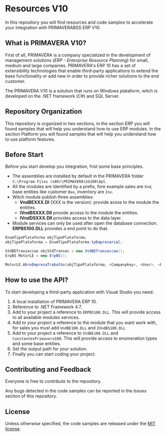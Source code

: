# Resources V10

In this repository you will find resources and code samples to accelerate your integration with PRIMAVERABSS ERP V10.

## What is PRIMAVERA V10?

First of all, PRIMAVERA is a company specialized in the development of management solutions (*ERP - Enterprise Resource Planning*) for small, medium and large companies. PRIMAVERA's ERP 10 has a set of extensibility technologies that enable third-party applications to extend the base functionality or add new in order to provide richer solutions to the end customer.

The PRIMAVERA V10 is a solution that runs on Windows plataform, witch is developed on the .NET framework (*C#*) and SQL Server.

## Repository Organization

This repository is organized in two sections, in the section ERP you will found samples that will help you understand how to use ERP modules. In the section Platform you will found samples that will help you understand how to use platform features.

## Before Start

Before you start develop you integration, frist some base principles.

* The assemblies are installed by default in the PRIMAVERA folder `C:\Program Files (x86)\PRIMAVERA\SG100\Apl`.
* All the modules are identified by a prefix, fore example sales are `Vnd`, base entities like customer `Bas`, inventory are `Inv`.
* Witch module publish three assemblies:
    * **VndBEXXX.Dl** (XXX is the version): provide acess to the module the entities.
    * **IVndBSXXX.Dll** provide access to the module the entities.
    * **IVndDSXXX.Dll** provides access  to the data layer.
* Module services can only be used after open the database connection. **ERPBS100.DLL** provides a end point to do that.

```csharp
EnumTipoPlataforma objTipoPlataforma;
objTipoPlataforma = EnumTipoPlataforma.tpEmpresarial;

StdBETransaccao objStdTransac = new StdBETransaccao();
ErpBS MotorLE = new ErpBS();

MotorLE.AbreEmpresaTrabalho(objTipoPlataforma, <Companykey>, <User>, <Password>, objStdTransac, "Default");
```

## How to use the API?

To start developing a third-party application with Visual Studio you need:

1. A local installation of PRIMAVERA ERP 10.
2. Reference to .NET Framework 4.7.
3. Add to your project a reference to `ERPBS100.DLL`. This will provide access to all available modules services.
4. Add to your project a reference to the module that you want work with, for sales you must add `VndBE100.DLL` and `IVndBS100.DLL`
5. Add to your project a reference to `StdBE100.DLL` and `ConstantesPrimavera100`. This will provide access to enumeration types and some base entities.
6. Set the output path for your solution.
7. Finally you can start coding your project.

## Contributing and Feedback
Everyone is free to contribute to the repository.

Any bugs detected in the code samples can be reported in the *Issues* section of this repository.

## License

Unless otherwise specified, the code samples are released under the [MIT license](https://pt.wikipedia.org/wiki/Licen%C3%A7a_MIT).
